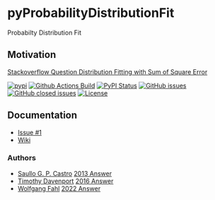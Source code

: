 # pyProbabilityDistributionFit
Probabilty Distribution Fit

## Motivation
[Stackoverflow Question Distribution Fitting with Sum of Square Error](https://stackoverflow.com/questions/6620471/fitting-empirical-distribution-to-theoretical-ones-with-scipy-python)

[![pypi](https://img.shields.io/pypi/pyversions/pyProbabilityDistributionFit)](https://pypi.org/project/pyProbabilityDistributionFit/)
[![Github Actions Build](https://github.com/WolfgangFahl/pyProbabilityDistributionFit/workflows/Build/badge.svg?branch=main)](https://github.com/WolfgangFahl/pyProbabilityDistributionFit/actions?query=workflow%3ABuild+branch%3Amain)
[![PyPI Status](https://img.shields.io/pypi/v/pyProbabilityDistributionFit.svg)](https://pypi.python.org/pypi/pyProbabilityDistributionFit/)
[![GitHub issues](https://img.shields.io/github/issues/WolfgangFahl/pyProbabilityDistributionFit.svg)](https://github.com/WolfgangFahl/pyProbabilityDistributionFit/issues)
[![GitHub closed issues](https://img.shields.io/github/issues-closed/WolfgangFahl/pyProbabilityDistributionFit.svg)](https://github.com/WolfgangFahl/pyProbabilityDistributionFit/issues/?q=is%3Aissue+is%3Aclosed)
[![License](https://img.shields.io/github/license/WolfgangFahl/pyProbabilityDistributionFit.svg)](https://www.apache.org/licenses/LICENSE-2.0)

## Documentation
* [Issue #1](https://github.com/WolfgangFahl/pyProbabilityDistributionFit/issues/1)
* [Wiki](http://wiki.bitplan.com/index.php/pyProbabilityDistributionFit)

### Authors
* [Saullo G. P. Castro](https://stackoverflow.com/users/832621/saullo-g-p-castro) [2013 Answer](https://stackoverflow.com/a/16651955/1497139)
* [Timothy Davenport](https://stackoverflow.com/users/2087463/tmthydvnprt) [2016 Answer](https://stackoverflow.com/a/37616966/1497139)
* [Wolfgang Fahl](http://www.bitplan.com/Wolfgang_Fahl) [2022 Answer](https://stackoverflow.com/a/72283452/1497139)